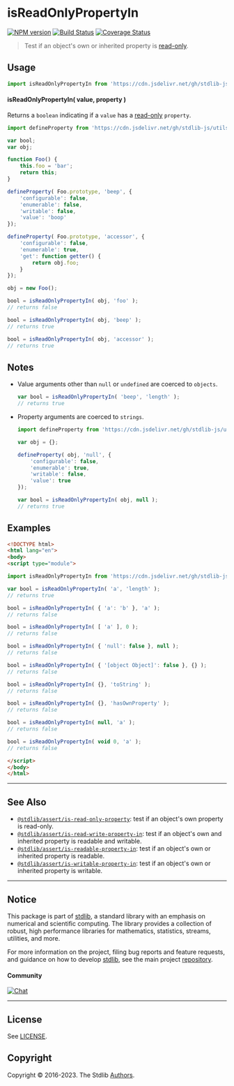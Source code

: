 <!--

@license Apache-2.0

Copyright (c) 2018 The Stdlib Authors.

Licensed under the Apache License, Version 2.0 (the "License");
you may not use this file except in compliance with the License.
You may obtain a copy of the License at

   http://www.apache.org/licenses/LICENSE-2.0

Unless required by applicable law or agreed to in writing, software
distributed under the License is distributed on an "AS IS" BASIS,
WITHOUT WARRANTIES OR CONDITIONS OF ANY KIND, either express or implied.
See the License for the specific language governing permissions and
limitations under the License.

-->

# isReadOnlyPropertyIn

[![NPM version][npm-image]][npm-url] [![Build Status][test-image]][test-url] [![Coverage Status][coverage-image]][coverage-url] <!-- [![dependencies][dependencies-image]][dependencies-url] -->

> Test if an object's own or inherited property is [read-only][@stdlib/utils/define-read-only-property].



<section class="usage">

## Usage

```javascript
import isReadOnlyPropertyIn from 'https://cdn.jsdelivr.net/gh/stdlib-js/assert-is-read-only-property-in@esm/index.mjs';
```

#### isReadOnlyPropertyIn( value, property )

Returns a `boolean` indicating if a `value` has a [read-only][@stdlib/utils/define-read-only-property] `property`.

<!-- eslint-disable no-restricted-syntax -->

```javascript
import defineProperty from 'https://cdn.jsdelivr.net/gh/stdlib-js/utils-define-property@esm/index.mjs';

var bool;
var obj;

function Foo() {
    this.foo = 'bar';
    return this;
}

defineProperty( Foo.prototype, 'beep', {
    'configurable': false,
    'enumerable': false,
    'writable': false,
    'value': 'boop'
});

defineProperty( Foo.prototype, 'accessor', {
    'configurable': false,
    'enumerable': true,
    'get': function getter() {
        return obj.foo;
    }
});

obj = new Foo();

bool = isReadOnlyPropertyIn( obj, 'foo' );
// returns false

bool = isReadOnlyPropertyIn( obj, 'beep' );
// returns true

bool = isReadOnlyPropertyIn( obj, 'accessor' );
// returns true
```

</section>

<!-- /.usage -->

<section class="notes">

## Notes

-   Value arguments other than `null` or `undefined` are coerced to `objects`.

    ```javascript
    var bool = isReadOnlyPropertyIn( 'beep', 'length' );
    // returns true
    ```

-   Property arguments are coerced to `strings`.

    ```javascript
    import defineProperty from 'https://cdn.jsdelivr.net/gh/stdlib-js/utils-define-property@esm/index.mjs';

    var obj = {};

    defineProperty( obj, 'null', {
        'configurable': false,
        'enumerable': true,
        'writable': false,
        'value': true
    });

    var bool = isReadOnlyPropertyIn( obj, null );
    // returns true
    ```

</section>

<!-- /.notes -->

<section class="examples">

## Examples

<!-- eslint-disable object-curly-newline -->

<!-- eslint no-undef: "error" -->

```html
<!DOCTYPE html>
<html lang="en">
<body>
<script type="module">

import isReadOnlyPropertyIn from 'https://cdn.jsdelivr.net/gh/stdlib-js/assert-is-read-only-property-in@esm/index.mjs';

var bool = isReadOnlyPropertyIn( 'a', 'length' );
// returns true

bool = isReadOnlyPropertyIn( { 'a': 'b' }, 'a' );
// returns false

bool = isReadOnlyPropertyIn( [ 'a' ], 0 );
// returns false

bool = isReadOnlyPropertyIn( { 'null': false }, null );
// returns false

bool = isReadOnlyPropertyIn( { '[object Object]': false }, {} );
// returns false

bool = isReadOnlyPropertyIn( {}, 'toString' );
// returns false

bool = isReadOnlyPropertyIn( {}, 'hasOwnProperty' );
// returns false

bool = isReadOnlyPropertyIn( null, 'a' );
// returns false

bool = isReadOnlyPropertyIn( void 0, 'a' );
// returns false

</script>
</body>
</html>
```

</section>

<!-- /.examples -->

<!-- Section for related `stdlib` packages. Do not manually edit this section, as it is automatically populated. -->

<section class="related">

* * *

## See Also

-   <span class="package-name">[`@stdlib/assert/is-read-only-property`][@stdlib/assert/is-read-only-property]</span><span class="delimiter">: </span><span class="description">test if an object's own property is read-only.</span>
-   <span class="package-name">[`@stdlib/assert/is-read-write-property-in`][@stdlib/assert/is-read-write-property-in]</span><span class="delimiter">: </span><span class="description">test if an object's own and inherited property is readable and writable.</span>
-   <span class="package-name">[`@stdlib/assert/is-readable-property-in`][@stdlib/assert/is-readable-property-in]</span><span class="delimiter">: </span><span class="description">test if an object's own or inherited property is readable.</span>
-   <span class="package-name">[`@stdlib/assert/is-writable-property-in`][@stdlib/assert/is-writable-property-in]</span><span class="delimiter">: </span><span class="description">test if an object's own or inherited property is writable.</span>

</section>

<!-- /.related -->

<!-- Section for all links. Make sure to keep an empty line after the `section` element and another before the `/section` close. -->


<section class="main-repo" >

* * *

## Notice

This package is part of [stdlib][stdlib], a standard library with an emphasis on numerical and scientific computing. The library provides a collection of robust, high performance libraries for mathematics, statistics, streams, utilities, and more.

For more information on the project, filing bug reports and feature requests, and guidance on how to develop [stdlib][stdlib], see the main project [repository][stdlib].

#### Community

[![Chat][chat-image]][chat-url]

---

## License

See [LICENSE][stdlib-license].


## Copyright

Copyright &copy; 2016-2023. The Stdlib [Authors][stdlib-authors].

</section>

<!-- /.stdlib -->

<!-- Section for all links. Make sure to keep an empty line after the `section` element and another before the `/section` close. -->

<section class="links">

[npm-image]: http://img.shields.io/npm/v/@stdlib/assert-is-read-only-property-in.svg
[npm-url]: https://npmjs.org/package/@stdlib/assert-is-read-only-property-in

[test-image]: https://github.com/stdlib-js/assert-is-read-only-property-in/actions/workflows/test.yml/badge.svg?branch=main
[test-url]: https://github.com/stdlib-js/assert-is-read-only-property-in/actions/workflows/test.yml?query=branch:main

[coverage-image]: https://img.shields.io/codecov/c/github/stdlib-js/assert-is-read-only-property-in/main.svg
[coverage-url]: https://codecov.io/github/stdlib-js/assert-is-read-only-property-in?branch=main

<!--

[dependencies-image]: https://img.shields.io/david/stdlib-js/assert-is-read-only-property-in.svg
[dependencies-url]: https://david-dm.org/stdlib-js/assert-is-read-only-property-in/main

-->

[chat-image]: https://img.shields.io/gitter/room/stdlib-js/stdlib.svg
[chat-url]: https://gitter.im/stdlib-js/stdlib/

[stdlib]: https://github.com/stdlib-js/stdlib

[stdlib-authors]: https://github.com/stdlib-js/stdlib/graphs/contributors

[umd]: https://github.com/umdjs/umd
[es-module]: https://developer.mozilla.org/en-US/docs/Web/JavaScript/Guide/Modules

[deno-url]: https://github.com/stdlib-js/assert-is-read-only-property-in/tree/deno
[umd-url]: https://github.com/stdlib-js/assert-is-read-only-property-in/tree/umd
[esm-url]: https://github.com/stdlib-js/assert-is-read-only-property-in/tree/esm
[branches-url]: https://github.com/stdlib-js/assert-is-read-only-property-in/blob/main/branches.md

[stdlib-license]: https://raw.githubusercontent.com/stdlib-js/assert-is-read-only-property-in/main/LICENSE

[@stdlib/utils/define-read-only-property]: https://github.com/stdlib-js/utils-define-read-only-property/tree/esm

<!-- <related-links> -->

[@stdlib/assert/is-read-only-property]: https://github.com/stdlib-js/assert-is-read-only-property/tree/esm

[@stdlib/assert/is-read-write-property-in]: https://github.com/stdlib-js/assert-is-read-write-property-in/tree/esm

[@stdlib/assert/is-readable-property-in]: https://github.com/stdlib-js/assert-is-readable-property-in/tree/esm

[@stdlib/assert/is-writable-property-in]: https://github.com/stdlib-js/assert-is-writable-property-in/tree/esm

<!-- </related-links> -->

</section>

<!-- /.links -->
